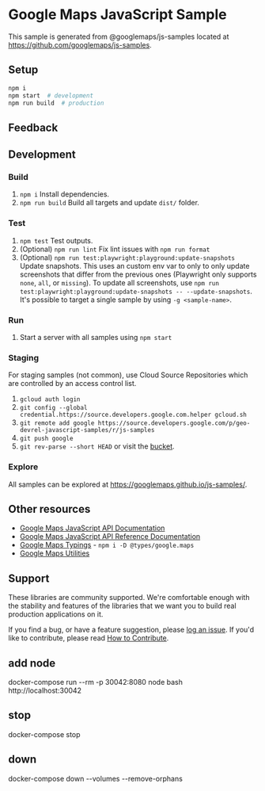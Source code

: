# Google Maps JavaScript Sample

This sample is generated from @googlemaps/js-samples located at
https://github.com/googlemaps/js-samples.

## Setup

```sh
npm i
npm start  # development
npm run build  # production
```

## Feedback

## Development

### Build

1. `npm i` Install dependencies.
1. `npm run build` Build all targets and update `dist/` folder.

### Test

1. `npm test` Test outputs.
1. (Optional) `npm run lint` Fix lint issues with `npm run format`
1. (Optional) `npm run test:playwright:playground:update-snapshots` Update snapshots. This uses an custom env var to only to only update screenshots that differ from the previous ones (Playwright only supports `none`, `all`, or `missing`). To update all screenshots, use `npm run test:playwright:playground:update-snapshots -- --update-snapshots`. It's possible to target a single sample by using `-g <sample-name>`.

### Run

1. Start a server with all samples using `npm start`

### Staging

For staging samples (not common), use Cloud Source Repositories which are controlled by an access control list.

1. `gcloud auth login`
2. `git config --global credential.https://source.developers.google.com.helper gcloud.sh`
3. `git remote add google https://source.developers.google.com/p/geo-devrel-javascript-samples/r/js-samples`
4. `git push google`
5. `git rev-parse --short HEAD` or visit the [bucket](https://console.cloud.google.com/storage/browser/geo-devrel-javascript-samples-staging).

### Explore

All samples can be explored at https://googlemaps.github.io/js-samples/.

## Other resources

- [Google Maps JavaScript API Documentation](https://developers.google.com/maps/documentation/javascript/tutorial)
- [Google Maps JavaScript API Reference Documentation](https://developers.google.com/maps/documentation/javascript/reference/)
- [Google Maps Typings](https://github.com/DefinitelyTyped/DefinitelyTyped/tree/master/types/google.maps) - `npm i -D @types/google.maps`
- [Google Maps Utilities](https://github.com/googlemaps/v3-utility-library)

## Support

These libraries are community supported. We're comfortable enough with the stability and features of
the libraries that we want you to build real production applications on it.

If you find a bug, or have a feature suggestion, please [log an issue](issues). If you'd like to contribute, please read [How to Contribute](CONTRIB.md).

## add node

docker-compose run --rm -p 30042:8080 node bash
http://localhost:30042

## stop

docker-compose stop

## down

docker-compose down --volumes --remove-orphans
